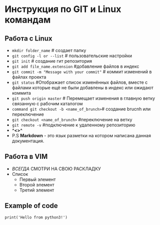 # Инструкция по GIT и Linux командам

## Работа с Linux

* `mkdir folder_name` # создает папку
* `git config -l or --list` # пользовательские настройки
* `git init` # создание гит репозитория
* `git add file_name.extension` #добавление файлов в индекс
* `git commit -m "Message with your commit"` # коммит изменений в файлах проекта
* `git status` #Отображает список изменённых файлов, вместе с файлами которые ещё не были добавлены в индекс или ожидают коммита
* `git push origin master` # Перемещает изменения в главную ветку связанную с рабочим каталогом
* `command git checkout -b <name_of_brunch>`# создание brucnh или переключение
* `git checkout <name_of_brunch>` #переключение на ветку
* `git remote -v` #подключение к удаленному репозиторию
*  **^<>^**
* P.S **Markdown** - это язык разметки на котором написана данная документация.
## Работа в VIM
* *ВСЕГДА* СМОТРИ НА СВОЮ РАСКЛАДКУ
* Список
  + Первый элемент
  + Второй элемент
  - Третий элемент
## Example of code
    print('Hello from python3!')


